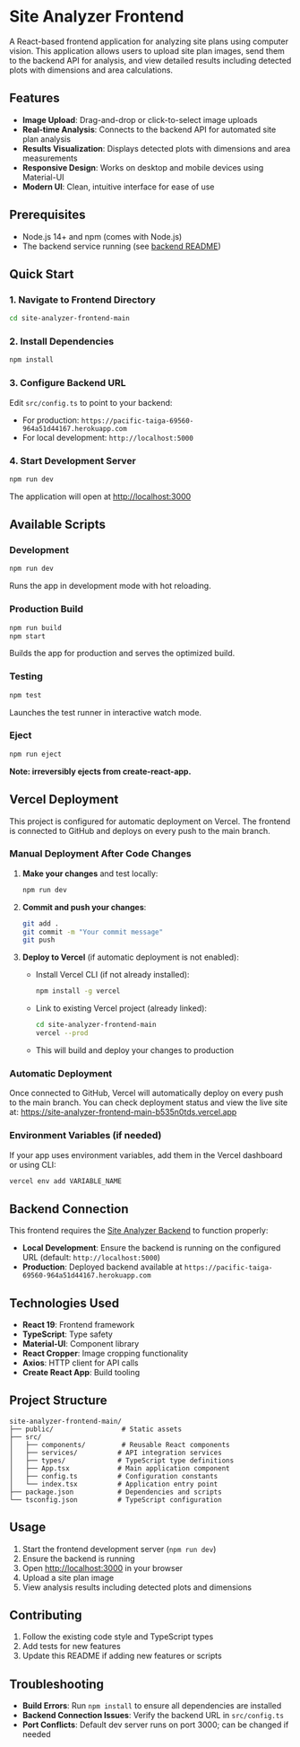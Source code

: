 # Site Analyzer Frontend

A React-based frontend application for analyzing site plans using computer vision. This application allows users to upload site plan images, send them to the backend API for analysis, and view detailed results including detected plots with dimensions and area calculations.

## Features

- **Image Upload**: Drag-and-drop or click-to-select image uploads
- **Real-time Analysis**: Connects to the backend API for automated site plan analysis
- **Results Visualization**: Displays detected plots with dimensions and area measurements
- **Responsive Design**: Works on desktop and mobile devices using Material-UI
- **Modern UI**: Clean, intuitive interface for ease of use

## Prerequisites

- Node.js 14+ and npm (comes with Node.js)
- The backend service running (see [backend README](../site-analyzer-backend-main/README.md))

## Quick Start

### 1. Navigate to Frontend Directory

```bash
cd site-analyzer-frontend-main
```

### 2. Install Dependencies

```bash
npm install
```

### 3. Configure Backend URL

Edit `src/config.ts` to point to your backend:
- For production: `https://pacific-taiga-69560-964a51d44167.herokuapp.com`
- For local development: `http://localhost:5000`

### 4. Start Development Server

```bash
npm run dev
```

The application will open at [http://localhost:3000](http://localhost:3000)

## Available Scripts

### Development

```bash
npm run dev
```
Runs the app in development mode with hot reloading.

### Production Build

```bash
npm run build
npm start
```
Builds the app for production and serves the optimized build.

### Testing

```bash
npm test
```
Launches the test runner in interactive watch mode.

### Eject

```bash
npm run eject
```
**Note: irreversibly ejects from create-react-app.**

## Vercel Deployment

This project is configured for automatic deployment on Vercel. The frontend is connected to GitHub and deploys on every push to the main branch.

### Manual Deployment After Code Changes

1. **Make your changes** and test locally:
   ```bash
   npm run dev
   ```

2. **Commit and push your changes**:
   ```bash
   git add .
   git commit -m "Your commit message"
   git push
   ```

3. **Deploy to Vercel** (if automatic deployment is not enabled):
   - Install Vercel CLI (if not already installed):
     ```bash
     npm install -g vercel
     ```
   - Link to existing Vercel project (already linked):
     ```bash
     cd site-analyzer-frontend-main
     vercel --prod
     ```
   - This will build and deploy your changes to production

### Automatic Deployment

Once connected to GitHub, Vercel will automatically deploy on every push to the main branch. You can check deployment status and view the live site at: https://site-analyzer-frontend-main-b535n0tds.vercel.app

### Environment Variables (if needed)

If your app uses environment variables, add them in the Vercel dashboard or using CLI:

```bash
vercel env add VARIABLE_NAME
```

## Backend Connection

This frontend requires the [Site Analyzer Backend](../site-analyzer-backend-main/) to function properly:

- **Local Development**: Ensure the backend is running on the configured URL (default: `http://localhost:5000`)
- **Production**: Deployed backend available at `https://pacific-taiga-69560-964a51d44167.herokuapp.com`

## Technologies Used

- **React 19**: Frontend framework
- **TypeScript**: Type safety
- **Material-UI**: Component library
- **React Cropper**: Image cropping functionality
- **Axios**: HTTP client for API calls
- **Create React App**: Build tooling

## Project Structure

```
site-analyzer-frontend-main/
├── public/                 # Static assets
├── src/
│   ├── components/         # Reusable React components
│   ├── services/          # API integration services
│   ├── types/             # TypeScript type definitions
│   ├── App.tsx            # Main application component
│   ├── config.ts          # Configuration constants
│   └── index.tsx          # Application entry point
├── package.json           # Dependencies and scripts
└── tsconfig.json          # TypeScript configuration
```

## Usage

1. Start the frontend development server (`npm run dev`)
2. Ensure the backend is running
3. Open [http://localhost:3000](http://localhost:3000) in your browser
4. Upload a site plan image
5. View analysis results including detected plots and dimensions

## Contributing

1. Follow the existing code style and TypeScript types
2. Add tests for new features
3. Update this README if adding new features or scripts

## Troubleshooting

- **Build Errors**: Run `npm install` to ensure all dependencies are installed
- **Backend Connection Issues**: Verify the backend URL in `src/config.ts`
- **Port Conflicts**: Default dev server runs on port 3000; can be changed if needed
